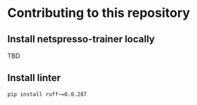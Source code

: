# Contributing to this repository

## Install netspresso-trainer locally

TBD

## Install linter

```
pip install ruff~=0.0.287
```

